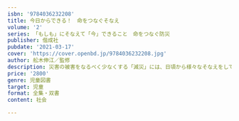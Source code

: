 ```yaml
---
isbn: '9784036232208'
title: 今日からできる！　命をつなぐそなえ
volume: '2'
series: 「もしも」にそなえて「今」できること　命をつなぐ防災
publisher: 偕成社
pubdate: '2021-03-17'
cover: 'https://cover.openbd.jp/9784036232208.jpg'
author: 舩木伸江／監修
description: 災害の被害をなるべく少なくする「減災」には、日頃から様々なそなえをしておくことが大切であることを解説します。
price: '2800'
genre: 児童図書
target: 児童
format: 全集・双書
content: 社会

---
```

